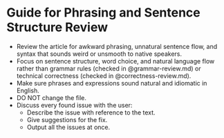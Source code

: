 # Guide for Phrasing and Sentence Structure Review

* Review the article for awkward phrasing, unnatural sentence flow, and syntax that sounds weird or unsmooth to native speakers.
* Focus on sentence structure, word choice, and natural language flow rather than grammar rules (checked in @grammar-review.md) or technical correctness (checked in @correctness-review.md).
* Make sure phrases and expressions sound natural and idiomatic in English.
* DO NOT change the file.
* Discuss every found issue with the user:
  * Describe the issue with reference to the text.
  * Give suggestions for the fix.
  * Output all the issues at once.
